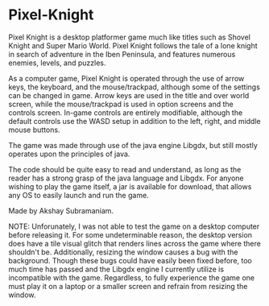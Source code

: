 Pixel-Knight
============
Pixel Knight is a desktop platformer game much like  titles such as Shovel Knight and Super Mario World.
Pixel Knight follows the tale of a lone knight in search of adventure in the Iben Peninsula, and features numerous enemies, levels, and puzzles. 

As a computer game, Pixel Knight is operated through the use of arrow keys, the keyboard, and the mouse/trackpad, 
although some of the settings can be changed in game. Arrow keys are used in the title and over world screen, while the 
mouse/trackpad is used in option screens and the controls screen. In-game controls are entirely modifiable, although the default 
controls use the WASD setup in addition to the left, right, and middle mouse buttons. 

The game was made through use of the java engine Libgdx, but still mostly operates upon the principles of java. 

The code should be quite easy to read and understand, as long as the reader has a strong grasp of the java language and Libgdx. For anyone wishing to play the game itself, a jar is available for download, that allows any OS to easily launch and run the game.

Made by Akshay Subramaniam.

NOTE: Unforunately, I was not able to test the game on a desktop computer before releasing it. For some undeterminable reason, the desktop version does have a tile visual glitch that renders lines across the game where there shouldn't be. Additionally, resizing the window causes a bug with the background. Though these bugs could have easily been fixed before, too much time has passed and the Libgdx engine I currently utilize is incompatible with the game. Regardless, to fully experience the game one must play it on a laptop or a smaller screen and refrain from resizing the window. 
